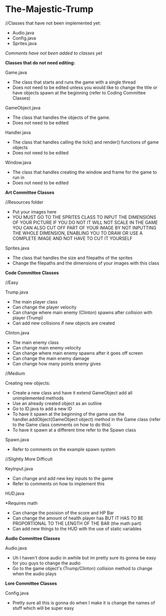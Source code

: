 # The-Majestic-Trump

//Classes that have not been implemented yet:

  - Audio.java
  - Config.java
  - Sprites.java
  
  *Comments have not been added to classes yet*
  
**Classes that do not need editing:**

Game.java 

  - The class that starts and runs the game with a single thread
  - Does not need to be edited unless you would like to change the title or have objects spawn at the beginning (refer to Coding    Committee Classes)
  
GameObject.java 

  - The class that handles the objects of the game.
  - Does not need to be edited
  
Handler.java

  - The class that handles calling the tick() and render() functions of game objects
  - Does not need to be edited
  
Window.java

  - The class that handles creating the window and frame for the game to run in
  - Does not need to be edited

**Art Committee Classes**

//Resources folder

  - Put your images here
  - YOU MUST GO TO THE SPRITES CLASS TO INPUT THE DIMENSIONS OF YOUR PICTURE
    IF YOU DO NOT IT WILL NOT SCALE IN THE GAME
    YOU CAN ALSO CUT OFF PART OF YOUR IMAGE BY NOT INPUTTING THE WHOLE DIMENSION,
    ENABLING YOU TO DRAW OR USE A COMPLETE IMAGE AND NOT HAVE TO CUT IT YOURSELF 

Sprites.java

  - The class that handles the size and filepaths of the sprites
  - Change the filepaths and the dimensions of your images with this class
  
**Code Committee Classes**

//Easy

Trump.java

  - The main player class
  - Can change the player velocity
  - Can change where main enemy (Clinton) spawns after collision with player (Trump)
  - Can add new collisions if new objects are created
  
Clinton.java

  - The main enemy class
  - Can change main enemy velocity
  - Can change where main enemy spawns after it goes off screen
  - Can change the main enemy damage
  - Can change how many points enemy gives

//Medium

Creating new objects:

  - Create a new class and have it extend GameObject  add all unimplemented methods
  - Use an already created object as an outline
  - Go to ID.java to add a new ID
  - To have it spawn at the beginning of the game use the handler.addObject(GameObject object) method in the Game class
    (refer to the Game class comments on how to do this)
  - To have it spawn at a different time refer to the Spawn class

Spawn.java

  - Refer to comments on the example spawn system

//Slightly More Difficult

KeyInput.java

  - Can change and add new key inputs to the game
  - Refer to comments on how to implement this
  
HUD.java

  *Requires math
  
  - Can change the posision of the score and HP Bar
  - Can change the amount of health player has BUT IT HAS TO BE 
    PROPORTIONAL TO THE LENGTH OF THE BAR (the math part)
  - Can add new things to the HUD with the use of static variables
  
**Audio Committee Classes**

Audio.java

  - Uh I haven't done audio in awhile but im pretty sure its gonna be easy for you guys to change the audio
  - Go to the game object's (Trump/Clinton) collision method to change when the audio plays
  
**Lore Committee Classes**

Config.java

  - Pretty sure all this is gonna do when I make it is change the names of stuff which will be super easy
